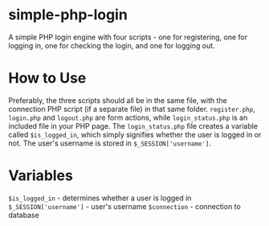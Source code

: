 # simple-php-login
A simple PHP login engine with four scripts - one for registering, one for logging in, one for checking the login, and one for logging out.

# How to Use
Preferably, the three scripts should all be in the same file, with the connection PHP script (if a separate file) in that same folder.  `register.php`, `login.php` and `logout.php` are form actions, while `login_status.php` is an included file in your PHP page.
The `login_status.php` file creates a variable called `$is_logged_in`, which simply signifies whether the user is logged in or not.  The user's username is stored in `$_SESSION['username']`.

# Variables
`$is_logged_in` - determines whether a user is logged in
`$_SESSION['username']` - user's username
`$connection` - connection to database
